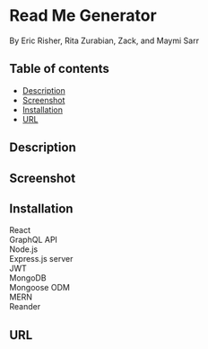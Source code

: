 # Read Me Generator
By Eric Risher, Rita Zurabian, Zack, and Maymi Sarr

## Table of contents
<!-- - [Purpose](#Purpose) -->
- [Description](#Description) 
- [Screenshot](#Screenshot)
- [Installation](#Installation)
- [URL](#URL)



<!-- ## Purpose -->


## Description

## Screenshot


## Installation
<div>React</div>
<div>GraphQL API</div>
<div>Node.js</div>
<div>Express.js server</div>
<div>JWT</div>
<div>MongoDB</div>
<div>Mongoose ODM</div>
<div>MERN</div>
<div>Reander</div>


## URL


